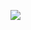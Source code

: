 <img src="http://chart.googleapis.com/chart?cht=tx&chl=\begin{equation}
	Dist=\sum_{i=0}^{T-2}|p_{pred}^{i+1} - p_{pred}^i|^2 + \sum_{i=0}^{S-2}|p_{pred}^{i+1} - p_{pred}^i|^2 + \sum_{i=0}^{P-2}|p_{pred}^{i+1} - p_{pred}^i|^2 
\end{equation}\label{eq:dist}" style="border:none;">
